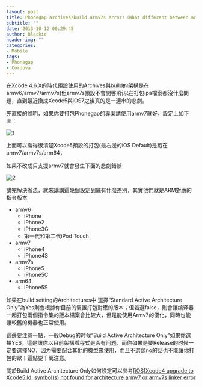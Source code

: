 ```yaml
---
layout: post
title: Phonegap archives/build armv7s error!（What different between armv6/armv7/armv7s/arm64?)
subtitle: ""
date: 2013-10-12 00:29:45
author: Blackie
header-img: ""
categories:
- Mobile
tags:
- Phonegap
- Cordova
---
```


在Xcode 4.6.X的時代預設使用的Archives與build的架構是在armv6/armv7/armv7s(但armv7s預設不會開啓)所以在打包ipa檔案都沒什麼問題，直到最近換成Xcode5與iOS7之後真的是一連串的悲劇。

<!-- More -->

先直接的說明，如果你要打包Phonegap的專案請使用armv7就好，設定上如下圖：

![1](https://dl.dropboxusercontent.com/u/20925528/%E6%8A%80%E8%A1%93Blog/blogs/20131012/1.png)

上面可以看得很清楚Xcode5預設的打包(最右邊的iOS Default)是跑在armv7/armv7s/arm64，

如果不改成只支援armv7就會發生下面的悲劇錯誤


![2](https://dl.dropboxusercontent.com/u/20925528/%E6%8A%80%E8%A1%93Blog/blogs/20131012/2.png)

講完解決辦法，就來講講這幾個設定到底有什麼差別，其實他們就是ARM對應的指令版本

- armv6
	- iPhone
	- iPhone2
	- iPhone3G
	- 第一代和第二代iPod Touch
- armv7
	- iPhone4
	- iPhone4S
- armv7s
	- iPhone5
	- iPhone5C
- arm64
	- iPhone5S	 

如果在build setting的Architectures中 選擇“Standard Active Architecture Only”為Yes則會根據你目前的裝置打包對應的版本；但若選false，則會讓编译器一起打包兩個指令集的版本檔案會比较大，但是能使用Armv7的優化，同時也能讓較舊的機器也正常使用。

這邊要注意一點，一般Debug的时候“Build Active Architecture Only”如果你選擇YES，這是讓你以目前架構看程式是否有问题，而你如果是要Release的时候一定要選擇NO，因为需要配合其他的機型來使用，而且不選額no的話也不能讓你打包的歐！這點要千萬注意。

關於Build Active Architecture Only如何設定可以參考[[iOS]Xcode4 upgrade to Xcode5:ld: symbol(s) not found for architecture armv7 or armv7s linker error
](https://blackie1019.github.io/2013/10/10/xcode4-upgrade-to-xcode5-symbol-not-found-for-architecture-armv7-or-armv7s-linker-error/)
